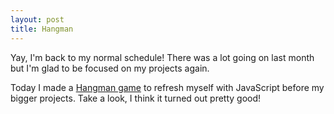 ```yaml
---
layout: post
title: Hangman
---
```

Yay, I'm back to my normal schedule! There was a lot going on last month but I'm glad to be focused on my projects again.

Today I made a <a href='http://rachelmcquirk.com/projects/hangman' target='_blank'>Hangman game</a> to refresh myself with JavaScript before my bigger projects. Take a look, I think it turned out pretty good!

